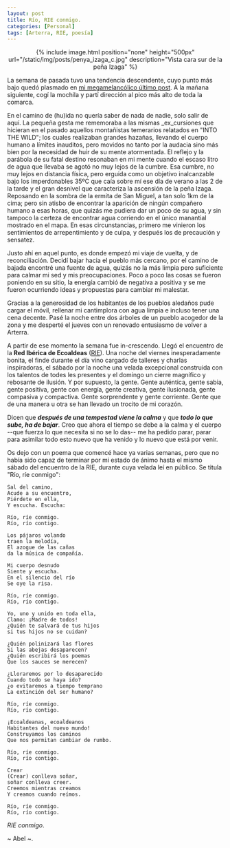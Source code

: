 ```yaml
---
layout: post
title: Río, RIE conmigo.
categories: [Personal]
tags: [Arterra, RIE, poesía]
---
```


<center>
{% include image.html position="none" height="500px" url="/static/img/posts/penya_izaga_c.jpg" description="Vista cara sur de la peña Izaga" %}
</center>

La semana de pasada tuvo una tendencia descendente, cuyo punto más bajo quedó plasmado en [mi megamelancólico último post](/tambaleandome.html). A la mañana siguiente, cogí la mochila y partí dirección al pico más alto de toda la comarca.

En el camino de (hu)ida no quería saber de nada de nadie, solo salir de aquí. La pequeña gesta me rememoraba a las mismas _ex_cursiones que hicieran en el pasado aquellos montañistas temerarios relatados en "INTO THE WILD"; los cuales realizaban grandes hazañas, llevando el cuerpo humano a límites inauditos, pero movidos no tanto por la audacia sino más bien por la necesidad de huir de su mente atormentada. El reflejo y la parábola de su fatal destino resonaban en mi mente cuando el escaso litro de agua que llevaba se agotó no muy lejos de la cumbre. Esa cumbre, no muy lejos en distancia física, pero erguida como un objetivo inalcanzable bajo los imperdonables 35ºC que caía sobre mí ese día de verano a las 2 de la tarde y el gran desnivel que caracteriza la ascensión de la peña Izaga. Reposando en la sombra de la ermita de San Miguel, a tan solo 1km de la cima; pero sin atisbo de encontrar la aparición de ningún compañero humano a esas horas, que quizás me pudiera dar un poco de su agua, y sin tampoco la certeza de encontrar agua corriendo en el único manantial mostrado en el mapa. En esas circunstancias, primero me vinieron los sentimientos de arrepentimiento y de culpa, y después los de precaución y sensatez.

Justo ahí en aquel punto, es donde empezó mi viaje de vuelta, y de reconciliación. Decidí bajar hacia el pueblo más cercano, por el camino de bajada encontré una fuente de agua, quizás no la más limpia pero suficiente para calmar mi sed y mis preocupaciones. Poco a poco las cosas se fueron poniendo en su sitio, la energía cambió de negativa a positiva y se me fueron ocurriendo ideas y propuestas para cambiar mi malestar.

Gracias a la generosidad de los habitantes de los pueblos aledaños pude cargar el móvil, rellenar mi cantimplora con agua limpia e incluso tener una cena decente. Pasé la noche entre dos árboles de un pueblo acogedor de la zona y me desperté el jueves con un renovado entusiasmo de volver a Arterra.

A partir de ese momento la semana fue in-crescendo. Llegó el encuentro de la **Red Ibérica de Ecoaldeas** ([RIE](https://ecoaldeas.org/)). Una noche del viernes inesperadamente bonita, el finde durante el día vino cargado de talleres y charlas inspiradoras, el sábado por la noche una velada excepcional construida con los talentos de todes les presentes y el domingo un cierre magnífico y rebosante de ilusión. Y por supuesto, la gente. Gente auténtica, gente sabia, gente positiva, gente con energía, gente creativa, gente ilusionada, gente compasiva y compactiva. Gente sorprendente y gente corriente. Gente que de una manera u otra se han llevado un trocito de mi corazón.

Dicen que _**después de una tempestad viene la calma**_ y que _**todo lo que sube, ha de bajar**_. Creo que ahora el tiempo se debe a la calma y el cuerpo --que fuerza lo que necesita si no se lo das-- me ha pedido parar, parar para asimilar todo esto nuevo que ha venido y lo nuevo que está por venir.

Os dejo con un poema que comencé hace ya varias semanas, pero que no había sido capaz de terminar por mi estado de ánimo hasta el mismo sábado del encuentro de la RIE, durante cuya velada leí en público. Se titula "Río, ríe conmigo":

    Sal del camino,
    Acude a su encuentro,
    Piérdete en ella,
    Y escucha. Escucha:

    Río, ríe conmigo.
    Río, río contigo.

    Los pájaros volando
    traen la melodía,
    El azogue de las cañas
    da la música de compañía.

    Mi cuerpo desnudo
    Siente y escucha.
    En el silencio del río
    Se oye la risa.

    Río, ríe conmigo.
    Río, río contigo.

    Yo, uno y unido en toda ella,
    Clamo: ¡Madre de todos!
    ¿Quién te salvará de tus hijos
    si tus hijos no se cuidan?

    ¿Quién polinizará las flores
    Si las abejas desaparecen?
    ¿Quién escribirá los poemas
    Que los sauces se merecen?

    ¿Lloraremos por lo desaparecido
    Cuando todo se haya ido?
    ¿o evitaremos a tiempo temprano
    La extinción del ser humano?

    Río, ríe conmigo.
    Río, río contigo.

    ¡Ecoaldeanas, ecoaldeanos
    Habitantes del nuevo mundo!
    Construyamos los caminos
    Que nos permitan cambiar de rumbo.

    Río, ríe conmigo.
    Río, río contigo.

    Crear
    (Crear) conlleva soñar,
    soñar conlleva creer.
    Creemos mientras creamos
    Y creamos cuando reímos.

    Río, ríe conmigo.
    Río, río contigo.

*RIE conmigo*.

~ Abel ~.
